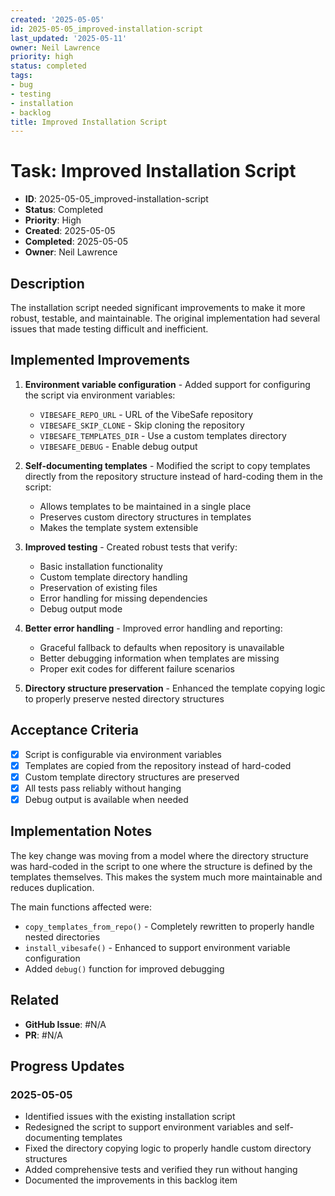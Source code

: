 ```yaml
---
created: '2025-05-05'
id: 2025-05-05_improved-installation-script
last_updated: '2025-05-11'
owner: Neil Lawrence
priority: high
status: completed
tags:
- bug
- testing
- installation
- backlog
title: Improved Installation Script
---
```


# Task: Improved Installation Script

- **ID**: 2025-05-05_improved-installation-script
- **Status**: Completed
- **Priority**: High
- **Created**: 2025-05-05
- **Completed**: 2025-05-05
- **Owner**: Neil Lawrence

## Description

The installation script needed significant improvements to make it more robust, testable, and maintainable. The original implementation had several issues that made testing difficult and inefficient.

## Implemented Improvements

1. **Environment variable configuration** - Added support for configuring the script via environment variables:
   - `VIBESAFE_REPO_URL` - URL of the VibeSafe repository
   - `VIBESAFE_SKIP_CLONE` - Skip cloning the repository
   - `VIBESAFE_TEMPLATES_DIR` - Use a custom templates directory
   - `VIBESAFE_DEBUG` - Enable debug output

2. **Self-documenting templates** - Modified the script to copy templates directly from the repository structure instead of hard-coding them in the script:
   - Allows templates to be maintained in a single place
   - Preserves custom directory structures in templates
   - Makes the template system extensible

3. **Improved testing** - Created robust tests that verify:
   - Basic installation functionality
   - Custom template directory handling
   - Preservation of existing files
   - Error handling for missing dependencies
   - Debug output mode

4. **Better error handling** - Improved error handling and reporting:
   - Graceful fallback to defaults when repository is unavailable
   - Better debugging information when templates are missing
   - Proper exit codes for different failure scenarios

5. **Directory structure preservation** - Enhanced the template copying logic to properly preserve nested directory structures

## Acceptance Criteria

- [x] Script is configurable via environment variables
- [x] Templates are copied from the repository instead of hard-coded
- [x] Custom template directory structures are preserved
- [x] All tests pass reliably without hanging
- [x] Debug output is available when needed

## Implementation Notes

The key change was moving from a model where the directory structure was hard-coded in the script to one where the structure is defined by the templates themselves. This makes the system much more maintainable and reduces duplication.

The main functions affected were:
- `copy_templates_from_repo()` - Completely rewritten to properly handle nested directories
- `install_vibesafe()` - Enhanced to support environment variable configuration
- Added `debug()` function for improved debugging

## Related

- **GitHub Issue**: #N/A
- **PR**: #N/A

## Progress Updates

### 2025-05-05
- Identified issues with the existing installation script
- Redesigned the script to support environment variables and self-documenting templates
- Fixed the directory copying logic to properly handle custom directory structures
- Added comprehensive tests and verified they run without hanging
- Documented the improvements in this backlog item 